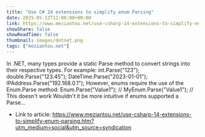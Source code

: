 ```yaml
---
title: "Use C# 14 extensions to simplify enum Parsing"
date: 2025-05-12T12:00:00+00:00
link: https://www.meziantou.net/use-csharp-14-extensions-to-simplify-enum-parsing.htm?utm_medium=social&utm_source=syndication
showShare: false
showReadTime: false
thumbnail: images/dotnet.png
tags: ["meziantou.net"]
---
```

In .NET, many types provide a static Parse method to convert strings into their respective types. For example: int.Parse("123"); double.Parse("123.45"); DateTime.Parse("2023-01-01"); IPAddress.Parse("192.168.0.1"); However, enums require the use of the Enum.Parse method: Enum.Parse<MyEnum>("Value1"); // MyEnum.Parse("Value1"); // This doesn't work Wouldn't it be more intuitive if enums supported a Parse…

- Link to article: https://www.meziantou.net/use-csharp-14-extensions-to-simplify-enum-parsing.htm?utm_medium=social&utm_source=syndication